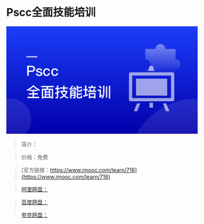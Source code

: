 # Pscc全面技能培训

![img](../../assets/5fe442f40001d59705400304.jpg)

> 简介：

> 价格：免费

> [官方链接：https://www.imooc.com/learn/716](https://www.imooc.com/learn/716)

> [阿里网盘：]()

> [百度网盘：]()

> [夸克网盘：]()
